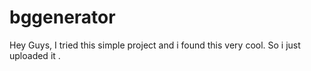 # bggenerator
Hey Guys, I tried this simple project and i found this very cool. So i just uploaded it .
